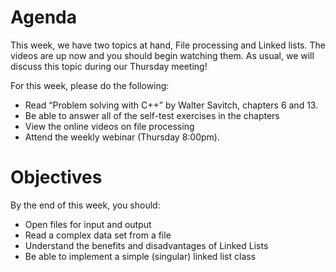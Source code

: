 # Agenda
This week, we have two topics at hand, File processing and Linked lists.  The videos are up now and you should begin watching them.  As usual, we will discuss this topic  during our Thursday meeting!

For this week, please do the following:

* Read “Problem solving with C++” by Walter Savitch, chapters 6 and 13.
* Be able to answer all of the self-test exercises in the chapters
* View the online videos on file processing
* Attend the weekly webinar (Thursday 8:00pm). 

# Objectives
By the end of this week, you should:

* Open files for input and output
* Read a complex data set from a file
* Understand the benefits and disadvantages of Linked Lists
* Be able to implement a simple (singular) linked list class

